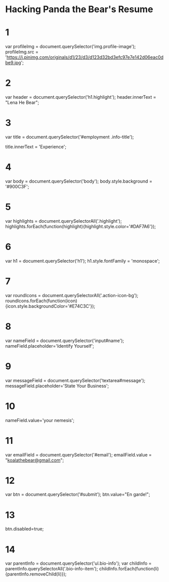 # Hacking Panda the Bear's Resume

# 1
var profileImg = document.querySelector('img.profile-image');
profileImg.src = 'https://i.pinimg.com/originals/d1/23/d3/d123d32bd3efc97e7e142d06eac0dbe9.jpg';

# 2
var header = document.querySelector('h1.highlight');
header.innerText = "Lena He Bear";

# 3
var title = document.querySelector('#employment .info-title');

title.innerText = 'Experience';

# 4
var body = document.querySelector('body');
body.style.background = '#900C3F';

# 5
var highlights = document.querySelectorAll('.highlight');
highlights.forEach(function(highlight){highlight.style.color='#DAF7A6'});

# 6
var h1 = document.querySelector('h1');
h1.style.fontFamily = 'monospace';

# 7
var roundIcons = document.querySelectorAll('.action-icon-bg');
roundIcons.forEach(function(icon){icon.style.backgroundColor='#E74C3C'});

# 8
var nameField = document.querySelector('input#name');
nameField.placeholder='Identify Yourself';

# 9
var messageField = document.querySelector('textarea#message');
messageField.placeholder='State Your Business';

# 10
nameField.value='your nemesis';

# 11
var emailField = document.querySelector('#email');
emailField.value = "koalathebear@gmail.com";

# 12
var btn = document.querySelector('#submit');
btn.value="En garde!";

# 13
btn.disabled=true;

# 14
var parentInfo = document.querySelector('ul.bio-info');
var childInfo = parentInfo.querySelectorAll('.bio-info-item');
childInfo.forEach(function(li){parentInfo.removeChild(li)});
